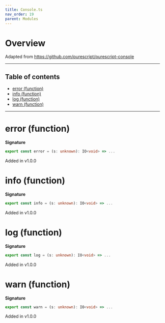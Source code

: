 ```yaml
---
title: Console.ts
nav_order: 19
parent: Modules
---
```


# Overview

Adapted from https://github.com/purescript/purescript-console

---

<h2 class="text-delta">Table of contents</h2>

- [error (function)](#error-function)
- [info (function)](#info-function)
- [log (function)](#log-function)
- [warn (function)](#warn-function)

---

# error (function)

**Signature**

```ts
export const error = (s: unknown): IO<void> => ...
```

Added in v1.0.0

# info (function)

**Signature**

```ts
export const info = (s: unknown): IO<void> => ...
```

Added in v1.0.0

# log (function)

**Signature**

```ts
export const log = (s: unknown): IO<void> => ...
```

Added in v1.0.0

# warn (function)

**Signature**

```ts
export const warn = (s: unknown): IO<void> => ...
```

Added in v1.0.0
